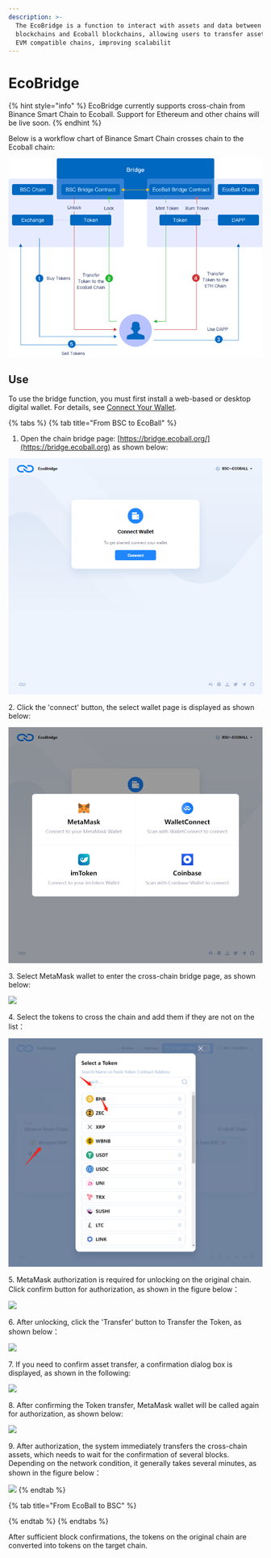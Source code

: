 ```yaml
---
description: >-
  The EcoBridge is a function to interact with assets and data between external
  blockchains and Ecoball blockchains, allowing users to transfer assets between
  EVM compatible chains, improving scalabilit
---
```


# EcoBridge

{% hint style="info" %}
EcoBridge currently supports cross-chain from Binance Smart Chain to Ecoball. Support for Ethereum and other chains will be live soon.
{% endhint %}

Below is a workflow chart of Binance Smart Chain crosses chain to the Ecoball chain:

![](<../.gitbook/assets/编组 3.png>)

## Use

To use the bridge function, you must first install a web-based or desktop digital wallet. For details, see [Connect Your Wallet](https://docs.ecoball.org/for-users/digital-wallet/web-digital-wallet).

{% tabs %}
{% tab title="From BSC to EcoBall" %}
1. Open the chain bridge page: [https://bridge.ecoball.org/](https://bridge.ecoball.org) as shown below:



![](<../.gitbook/assets/1637305682(1) (1).png>)



&#x20;2\. Click the 'connect' button, the select wallet page is displayed as shown below:



![](<../.gitbook/assets/1637305748(1) (1).png>)



3\. Select MetaMask wallet to enter the cross-chain bridge page, as shown below:



![](../.gitbook/assets/1637557934\(1\).png)



4\. Select the tokens to cross the chain and add them if they are not on the list：



![](<../.gitbook/assets/1637306274(1) (1).png>)



5\. MetaMask authorization is required for unlocking on the original chain. Click confirm button for authorization, as shown in the figure below：

![](../.gitbook/assets/1640082459\(1\).png)



6\. After unlocking, click the 'Transfer' button to Transfer the Token, as shown below：



![](<../.gitbook/assets/微信图片编辑\_20211122111410 (1).jpg>)



7\. If you need to confirm asset transfer, a confirmation dialog box is displayed, as shown in the following:



![](../.gitbook/assets/1637553173\(1\).png)



8\. After confirming the Token transfer, MetaMask wallet will be called again for authorization, as shown below:



![](../.gitbook/assets/1640081343\(1\).png)



9\. After authorization, the system immediately transfers the cross-chain assets, which needs to wait for the confirmation of several blocks. Depending on the network condition, it generally takes several minutes, as shown in the figure below：



![](../.gitbook/assets/1637553335\(1\).png)
{% endtab %}

{% tab title="From EcoBall to BSC" %}

{% endtab %}
{% endtabs %}

After sufficient block confirmations, the tokens on the original chain are converted into tokens on the target chain.
